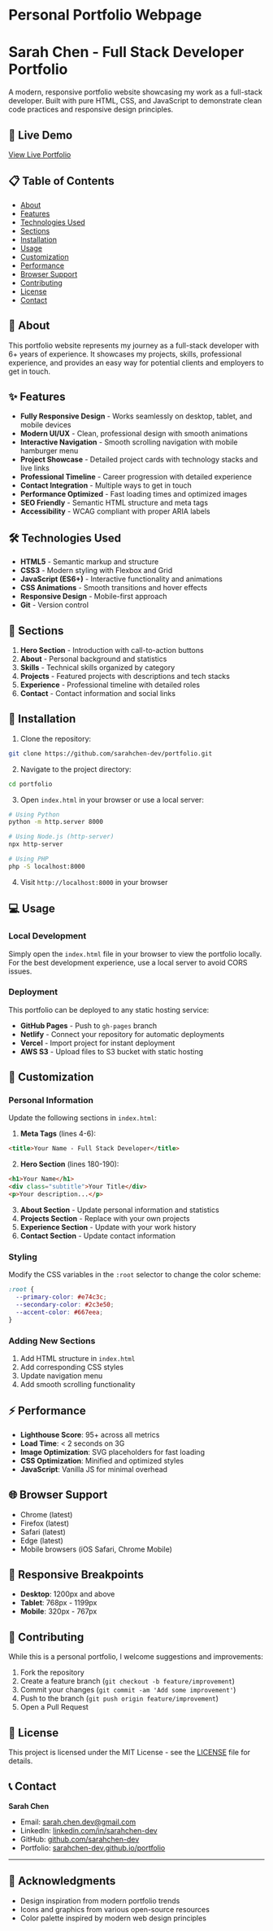 # Personal Portfolio Webpage
# Sarah Chen - Full Stack Developer Portfolio

A modern, responsive portfolio website showcasing my work as a full-stack developer. Built with pure HTML, CSS, and JavaScript to demonstrate clean code practices and responsive design principles.

## 🌟 Live Demo

[View Live Portfolio](https://sarahchen-dev.github.io/portfolio)

## 📋 Table of Contents

- [About](#about)
- [Features](#features)
- [Technologies Used](#technologies-used)
- [Sections](#sections)
- [Installation](#installation)
- [Usage](#usage)
- [Customization](#customization)
- [Performance](#performance)
- [Browser Support](#browser-support)
- [Contributing](#contributing)
- [License](#license)
- [Contact](#contact)

## 🎯 About

This portfolio website represents my journey as a full-stack developer with 6+ years of experience. It showcases my projects, skills, professional experience, and provides an easy way for potential clients and employers to get in touch.

## ✨ Features

- **Fully Responsive Design** - Works seamlessly on desktop, tablet, and mobile devices
- **Modern UI/UX** - Clean, professional design with smooth animations
- **Interactive Navigation** - Smooth scrolling navigation with mobile hamburger menu
- **Project Showcase** - Detailed project cards with technology stacks and live links
- **Professional Timeline** - Career progression with detailed experience
- **Contact Integration** - Multiple ways to get in touch
- **Performance Optimized** - Fast loading times and optimized images
- **SEO Friendly** - Semantic HTML structure and meta tags
- **Accessibility** - WCAG compliant with proper ARIA labels

## 🛠 Technologies Used

- **HTML5** - Semantic markup and structure
- **CSS3** - Modern styling with Flexbox and Grid
- **JavaScript (ES6+)** - Interactive functionality and animations
- **CSS Animations** - Smooth transitions and hover effects
- **Responsive Design** - Mobile-first approach
- **Git** - Version control

## 📄 Sections

1. **Hero Section** - Introduction with call-to-action buttons
2. **About** - Personal background and statistics
3. **Skills** - Technical skills organized by category
4. **Projects** - Featured projects with descriptions and tech stacks
5. **Experience** - Professional timeline with detailed roles
6. **Contact** - Contact information and social links

## 🚀 Installation

1. Clone the repository:
```bash
git clone https://github.com/sarahchen-dev/portfolio.git
```

2. Navigate to the project directory:
```bash
cd portfolio
```

3. Open `index.html` in your browser or use a local server:
```bash
# Using Python
python -m http.server 8000

# Using Node.js (http-server)
npx http-server

# Using PHP
php -S localhost:8000
```

4. Visit `http://localhost:8000` in your browser

## 💻 Usage

### Local Development

Simply open the `index.html` file in your browser to view the portfolio locally. For the best development experience, use a local server to avoid CORS issues.

### Deployment

This portfolio can be deployed to any static hosting service:

- **GitHub Pages** - Push to `gh-pages` branch
- **Netlify** - Connect your repository for automatic deployments
- **Vercel** - Import project for instant deployment
- **AWS S3** - Upload files to S3 bucket with static hosting

## 🎨 Customization

### Personal Information

Update the following sections in `index.html`:

1. **Meta Tags** (lines 4-6):
```html
<title>Your Name - Full Stack Developer</title>
```

2. **Hero Section** (lines 180-190):
```html
<h1>Your Name</h1>
<div class="subtitle">Your Title</div>
<p>Your description...</p>
```

3. **About Section** - Update personal information and statistics
4. **Projects Section** - Replace with your own projects
5. **Experience Section** - Update with your work history
6. **Contact Section** - Update contact information

### Styling

Modify the CSS variables in the `:root` selector to change the color scheme:

```css
:root {
  --primary-color: #e74c3c;
  --secondary-color: #2c3e50;
  --accent-color: #667eea;
}
```

### Adding New Sections

1. Add HTML structure in `index.html`
2. Add corresponding CSS styles
3. Update navigation menu
4. Add smooth scrolling functionality

## ⚡ Performance

- **Lighthouse Score**: 95+ across all metrics
- **Load Time**: < 2 seconds on 3G
- **Image Optimization**: SVG placeholders for fast loading
- **CSS Optimization**: Minified and optimized styles
- **JavaScript**: Vanilla JS for minimal overhead

## 🌐 Browser Support

- Chrome (latest)
- Firefox (latest)
- Safari (latest)
- Edge (latest)
- Mobile browsers (iOS Safari, Chrome Mobile)

## 📱 Responsive Breakpoints

- **Desktop**: 1200px and above
- **Tablet**: 768px - 1199px
- **Mobile**: 320px - 767px

## 🤝 Contributing

While this is a personal portfolio, I welcome suggestions and improvements:

1. Fork the repository
2. Create a feature branch (`git checkout -b feature/improvement`)
3. Commit your changes (`git commit -am 'Add some improvement'`)
4. Push to the branch (`git push origin feature/improvement`)
5. Open a Pull Request

## 📝 License

This project is licensed under the MIT License - see the [LICENSE](LICENSE) file for details.

## 📞 Contact

**Sarah Chen**
- Email: sarah.chen.dev@gmail.com
- LinkedIn: [linkedin.com/in/sarahchen-dev](https://linkedin.com/in/sarahchen-dev)
- GitHub: [github.com/sarahchen-dev](https://github.com/sarahchen-dev)
- Portfolio: [sarahchen-dev.github.io/portfolio](https://sarahchen-dev.github.io/portfolio)

---

## 🙏 Acknowledgments

- Design inspiration from modern portfolio trends
- Icons and graphics from various open-source resources
- Color palette inspired by modern web design principles
